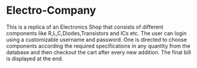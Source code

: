 # Electro-Company


This is a replica of an Electronics Shop that consists of different components like R,L,C,Diodes,Transistors and ICs etc.
The user can login using a customizable username and password.
One is directed to choose components according the required specifications in any quantity from the database and then checkout the cart after every new addition.
The final bill is displayed at the end.
